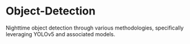 # Object-Detection
Nighttime object detection through various methodologies, specifically leveraging YOLOv5 and associated models. 
